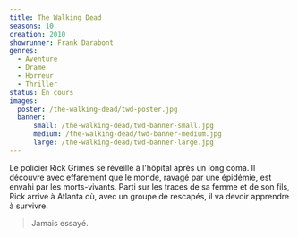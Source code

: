```yaml
---
title: The Walking Dead
seasons: 10
creation: 2010
showrunner: Frank Darabont
genres:
  - Aventure
  - Drame
  - Horreur
  - Thriller
status: En cours
images:
  poster: /the-walking-dead/twd-poster.jpg
  banner:
      small: /the-walking-dead/twd-banner-small.jpg
      medium: /the-walking-dead/twd-banner-medium.jpg
      large: /the-walking-dead/twd-banner-large.jpg
---
```


Le policier Rick Grimes se réveille à l'hôpital après un long coma. Il découvre avec effarement que le monde, ravagé par une épidémie, est envahi par les morts-vivants. Parti sur les traces de sa femme et de son fils, Rick arrive à Atlanta où, avec un groupe de rescapés, il va devoir apprendre à survivre.

> Jamais essayé.

